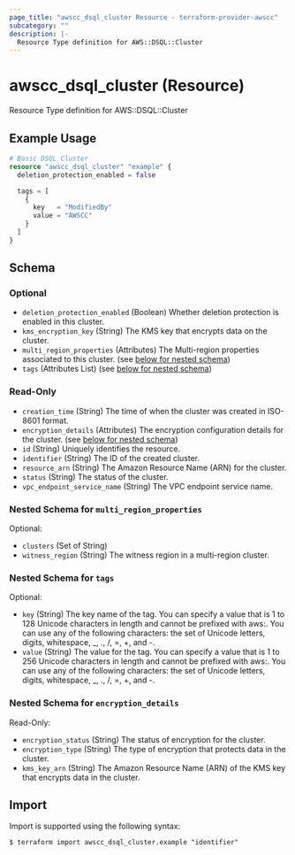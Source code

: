 ```yaml
---
page_title: "awscc_dsql_cluster Resource - terraform-provider-awscc"
subcategory: ""
description: |-
  Resource Type definition for AWS::DSQL::Cluster
---
```


# awscc_dsql_cluster (Resource)

Resource Type definition for AWS::DSQL::Cluster

## Example Usage

```terraform
# Basic DSQL Cluster
resource "awscc_dsql_cluster" "example" {
  deletion_protection_enabled = false

  tags = [
    {
      key   = "ModifiedBy"
      value = "AWSCC"
    }
  ]
}
```

<!-- schema generated by tfplugindocs -->
## Schema

### Optional

- `deletion_protection_enabled` (Boolean) Whether deletion protection is enabled in this cluster.
- `kms_encryption_key` (String) The KMS key that encrypts data on the cluster.
- `multi_region_properties` (Attributes) The Multi-region properties associated to this cluster. (see [below for nested schema](#nestedatt--multi_region_properties))
- `tags` (Attributes List) (see [below for nested schema](#nestedatt--tags))

### Read-Only

- `creation_time` (String) The time of when the cluster was created in ISO-8601 format.
- `encryption_details` (Attributes) The encryption configuration details for the cluster. (see [below for nested schema](#nestedatt--encryption_details))
- `id` (String) Uniquely identifies the resource.
- `identifier` (String) The ID of the created cluster.
- `resource_arn` (String) The Amazon Resource Name (ARN) for the cluster.
- `status` (String) The status of the cluster.
- `vpc_endpoint_service_name` (String) The VPC endpoint service name.

<a id="nestedatt--multi_region_properties"></a>
### Nested Schema for `multi_region_properties`

Optional:

- `clusters` (Set of String)
- `witness_region` (String) The witness region in a multi-region cluster.


<a id="nestedatt--tags"></a>
### Nested Schema for `tags`

Optional:

- `key` (String) The key name of the tag. You can specify a value that is 1 to 128 Unicode characters in length and cannot be prefixed with aws:. You can use any of the following characters: the set of Unicode letters, digits, whitespace, _, ., /, =, +, and -.
- `value` (String) The value for the tag. You can specify a value that is 1 to 256 Unicode characters in length and cannot be prefixed with aws:. You can use any of the following characters: the set of Unicode letters, digits, whitespace, _, ., /, =, +, and -.


<a id="nestedatt--encryption_details"></a>
### Nested Schema for `encryption_details`

Read-Only:

- `encryption_status` (String) The status of encryption for the cluster.
- `encryption_type` (String) The type of encryption that protects data in the cluster.
- `kms_key_arn` (String) The Amazon Resource Name (ARN) of the KMS key that encrypts data in the cluster.

## Import

Import is supported using the following syntax:

```shell
$ terraform import awscc_dsql_cluster.example "identifier"
```